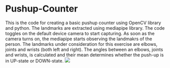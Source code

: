 # Pushup-Counter
This is the code for creating a basic pushup counter using OpenCV library and python. The landmarks are extracted using mediapipe library.
The code toggles on the default device camera to start capturing. As soon as the camera turns on, the mediapipe starts observing the landmakrs of the person.
The landmarks under consideration for this exercise are elbows, joints and wrists (both left and right).
The angles between an elbows, joints and wrists, is calculated and their mean determines whether the push-up is in UP-state or DOWN-state.
<img src="https://www.google.com/url?sa=i&url=https%3A%2F%2Fwww.googblogs.com%2Ftag%2Fmachine-perception%2Fpage%2F2%2F&psig=AOvVaw27l4ZnzsKu0EgEerSlidiA&ust=1643169703126000&source=images&cd=vfe&ved=0CAsQjRxqFwoTCJCC7rqCzPUCFQAAAAAdAAAAABAD">
